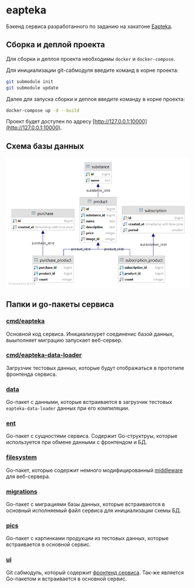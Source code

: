 # eapteka

Бэкенд сервиса разработанного по заданию на хакатоне [Eapteka](https://eaptekahack.ru).

## Сборка и деплой проекта

Для сборки и деплоя проекта необходимы `docker` и `docker-compose`.

Для инициализации git-сабмодуля введите команд в корне проекта:
```bash
git submodule init
git submodule update
```

Далее для запуска сборки и деплоя введите команду в корне проекта:
```bash
docker-compose up -d --build 
```

Проект будет доступен по адресу [http://127.0.0.1:10000](http://127.0.0.1:10000).

## Схема базы данных

![Схема базы данных](https://github.com/dimuls/eapteka/blob/master/db-scheme.png)

## Папки и go-пакеты сервиса

### [cmd/eapteka](https://github.com/dimuls/eapteka/tree/master/cmd/eapteka)

Основной код сервиса. Инициализурет соединенис базой данных, выыполняет миграцию
запускает веб-сервер.

### [cmd/eapteka-data-loader](https://github.com/dimuls/eapteka/tree/master/cmd/eapteka-data-loader)

Загрузчик тестовых данных, которые будут отображаться в прототипе фронтенда
сервиса.

### [data](https://github.com/dimuls/eapteka/tree/master/data)

Go-пакет с данными, которые встраивается в загрузчик тестовых `eapteka-data-loader`
данных при его компиляции.

### [ent](https://github.com/dimuls/eapteka/tree/master/ent)

Go-пакет с сущностями сервиса. Содержит Go-структруы, которые используется при
обмене данными с фронтендом и БД.

### [filesystem](https://github.com/dimuls/eapteka/tree/master/filesystem)

Go-пакет, которые содержит немного модифицированный [middleware](https://github.com/gofiber/fiber/tree/master/middleware/filesystem)
для веб-сервера.

### [migrations](https://github.com/dimuls/eapteka/tree/master/migrations)

Go-пакет с миграциями базы данных, которые встраиваются в основный исполняемый 
файл сервиса для инициализации схемы БД.

### [pics](https://github.com/dimuls/eapteka/tree/master/pics)

Go-пакет с картинками продукции из тестовых данных, которые встраивается в
основной сервис.

### [ui](https://github.com/dimuls/eapteka/tree/master/ui)

Git сабмодуль, который содержит [фронтенд сервиса](https://github.com/JI0PATA/eapteka).
Так-же является Go-пакетом и встраивается в основной сервис.